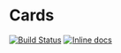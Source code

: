 # Cards
[![Build Status](https://travis-ci.org/nayed/cards.svg?branch=master)](https://travis-ci.org/nayed/cards)
[![Inline docs](http://inch-ci.org/github/nayed/cards.svg?branch=master)](http://inch-ci.org/github/nayed/cards)
